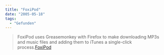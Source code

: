 ```yaml
---
title: "FoxiPod"
date: "2005-05-18"
tags:
  - "Gefunden"
---
```


> FoxiPod uses Greasemonkey with Firefox to make downloading MP3s and music files and adding them to iTunes a single-click process.[FoxiPod](http://greg.vario.us/software/foxipod/)
